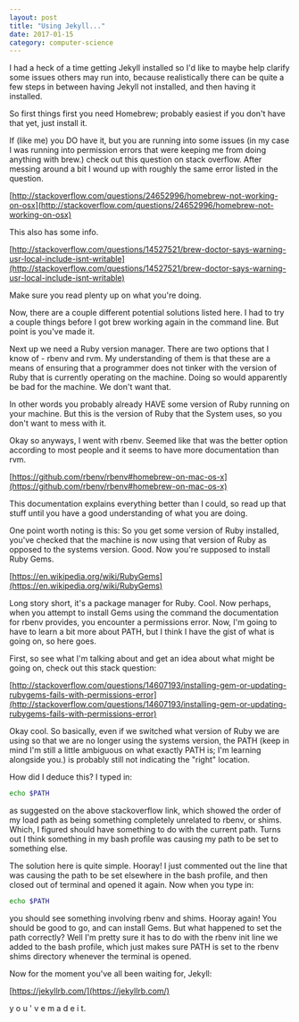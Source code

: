```yaml
---
layout: post
title: "Using Jekyll..."
date: 2017-01-15
category: computer-science
---
```


<link rel="stylesheet" type="text/css"  href="/keiths-site/css/main.css">

I had a heck of a time getting Jekyll installed so I'd like to maybe help clarify some issues others may run into, because realistically there can be quite a few steps in between having Jekyll not installed, and then having it installed.

So first things first you need Homebrew; probably easiest if you don't have that yet, just install it.

If (like me) you DO have it, but you are running into some issues (in my case I was running into permission errors that were keeping me from doing anything with brew.) check out this question on stack overflow. After messing around a bit I wound up with roughly the same error listed in the question.

[http://stackoverflow.com/questions/24652996/homebrew-not-working-on-osx](http://stackoverflow.com/questions/24652996/homebrew-not-working-on-osx)

This also has some info.

[http://stackoverflow.com/questions/14527521/brew-doctor-says-warning-usr-local-include-isnt-writable](http://stackoverflow.com/questions/14527521/brew-doctor-says-warning-usr-local-include-isnt-writable)

Make sure you read plenty up on what you're doing.

Now, there are a couple different potential solutions listed here. I had to try a couple things before I got brew working again in the command line. But point is you've made it.

Next up we need a Ruby version manager. There are two options that I know of - rbenv and rvm. My understanding of them is that these are a means of ensuring that a programmer does not tinker with the version of Ruby that is currently operating on the machine. Doing so would apparently be bad for the machine. We don't want that.

In other words you probably already HAVE some version of Ruby running on your machine. But this is the version of Ruby that the System uses, so you don't want to mess with it.

Okay so anyways, I went with rbenv. Seemed like that was the better option according to most people and it seems to have more documentation than rvm.

[https://github.com/rbenv/rbenv#homebrew-on-mac-os-x](https://github.com/rbenv/rbenv#homebrew-on-mac-os-x)

This documentation explains everything better than I could, so read up that stuff until you have a good understanding of what you are doing.

One point worth noting is this:
So you get some version of Ruby installed, you've checked that the machine is now using that version of Ruby as opposed to the systems version. Good. Now you're supposed to install Ruby Gems.

[https://en.wikipedia.org/wiki/RubyGems](https://en.wikipedia.org/wiki/RubyGems)

Long story short, it's a package manager for Ruby. Cool. Now perhaps, when you attempt to install Gems using the command the documentation for rbenv provides, you encounter a permissions error. Now, I'm going to have to learn a bit more about PATH, but I think I have the gist of what is going on, so here goes.

First, so see what I'm talking about and get an idea about what might be going on, check out this stack question:

[http://stackoverflow.com/questions/14607193/installing-gem-or-updating-rubygems-fails-with-permissions-error](http://stackoverflow.com/questions/14607193/installing-gem-or-updating-rubygems-fails-with-permissions-error)

Okay cool. So basically, even if we switched what version of Ruby we are using so that we are no longer using the systems version, the PATH (keep in mind I'm still a little ambiguous on what exactly PATH is; I'm learning alongside you.) is probably still not indicating the "right" location.

How did I deduce this? I typed in:
```sh
echo $PATH
```
as suggested on the above stackoverflow link, which showed the order of my load path as being something completely unrelated to rbenv, or shims. Which, I figured should have something to do with the current path. Turns out I think something in my bash profile was causing my path to be set to something else.

The solution here is quite simple. Hooray! I just commented out the line that was causing the path to be set elsewhere in the bash profile, and then closed out of terminal and opened it again.
Now when you type in:
```sh
echo $PATH
```
you should see something involving rbenv and shims. Hooray again! You should be good to go, and can install Gems. But what happened to set the path correctly? Well I'm pretty sure it has to do with the rbenv init line we added to the bash profile, which just makes sure PATH is set to the rbenv shims directory whenever the terminal is opened.

Now for the moment you've all been waiting for, Jekyll:

[https://jekyllrb.com/](https://jekyllrb.com/)

y o u ' v e     m a d e    i t.
